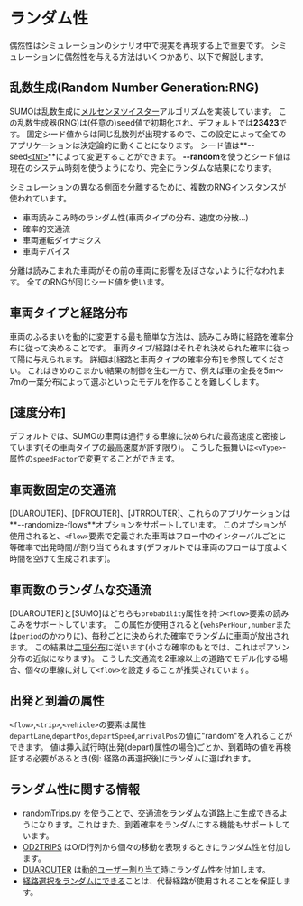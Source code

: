 # ランダム性

偶然性はシミュレーションのシナリオ中で現実を再現する上で重要です。
シミュレーションに偶然性を与える方法はいくつかあり、以下で解説します。

## 乱数生成(Random Number Generation:RNG)

SUMOは乱数生成に[メルセンヌツイスター](https://ja.wikipedia.org/wiki/%E3%83%A1%E3%83%AB%E3%82%BB%E3%83%B3%E3%83%8C%E3%83%BB%E3%83%84%E3%82%A4%E3%82%B9%E3%82%BF)アルゴリズムを実装しています。
この乱数生成器(RNG)は(任意の)seed値で初期化され、デフォルトでは**23423**です。
固定シード値からは同じ乱数列が出現するので、この設定によって全てのアプリケーションは決定論的に動くことになります。
シード値は**--seed[`<INT>`][intlink]**によって変更することができます。
**--random**を使うとシード値は現在のシステム時刻を使うようになり、完全にランダムな結果になります。

シミュレーションの異なる側面を分離するために、複数のRNGインスタンスが使われています。

* 車両読みこみ時のランダム性(車両タイプの分布、速度の分散...)
* 確率的交通流
* 車両運転ダイナミクス
* 車両デバイス
  
分離は読みこまれた車両がその前の車両に影響を及ぼさないように行なわれます。
全てのRNGが同じシード値を使います。

## 車両タイプと経路分布

車両のふるまいを動的に変更する最も簡単な方法は、読みこみ時に経路を確率分布に従って決めることです。
車両タイプ/経路はそれぞれ決められた確率に従って陽に与えられます。
詳細は[経路と車両タイプの確率分布]を参照してください。
これはきめのこまかい結果の制御を生む一方で、例えば車の全長を5m～7mの一葉分布によって選ぶといったモデルを作ることを難しくします。

## [速度分布]

デフォルトでは、SUMOの車両は通行する車線に決められた最高速度と密接しています(その車両タイプの最高速度が許す限り)。
こうした振舞いは`<vType>`-属性の`speedFactor`で変更することができます。

## 車両数固定の交通流

[DUAROUTER]、[DFROUTER]、[JTRROUTER]、これらのアプリケーションは**--randomize-flows**オプションをサポートしています。
このオプションが使用されると、`<flow>`要素で定義された車両はフロー中のインターバルごとに等確率で出発時間が割り当てられます(デフォルトでは車両のフローは丁度よく時間を空けて生成されます)。

## 車両数のランダムな交通流

[DUAROUTER]と[SUMO]はどちらも`probability`属性を持つ`<flow>`要素の読みこみをサポートしています。
この属性が使用されると(`vehsPerHour,number`または`period`のかわりに)、毎秒ごとに決められた確率でランダムに車両が放出されます。
この結果は[二項分布](https://ja.wikipedia.org/wiki/%E4%BA%8C%E9%A0%85%E5%88%86%E5%B8%83)に従います(小さな確率のもとでは、これはポアソン分布の近似になります)。
こうした交通流を2車線以上の道路でモデル化する場合、個々の車線に対して`<flow>`を設定することが推奨されています。


## 出発と到着の属性

`<flow>`,`<trip>`,`<vehicle>`の要素は属性`departLane`,`departPos`,`departSpeed`,`arrivalPos`の値に"random"を入れることができます。
値は挿入試行時(出発(depart)属性の場合)ごとか、到着時の値を再検証する必要があるとき(例: 経路の再選択後)にランダムに選ばれます。

## ランダム性に関する情報

* [randomTrips.py]() を使うことで、交通流をランダムな道路上に生成できるようになります。これはまた、到着確率をランダムにする機能もサポートしています。
* [OD2TRIPS]() はO/D行列から個々の移動を表現するときにランダム性を付加します。
* [DUAROUTER]() は[動的ユーザー割り当て]()時にランダム性を付加します。
* [経路選択をランダムにできる]()ことは、代替経路が使用されることを保証します。

[intlink]: basics_notation.md#データタイプ